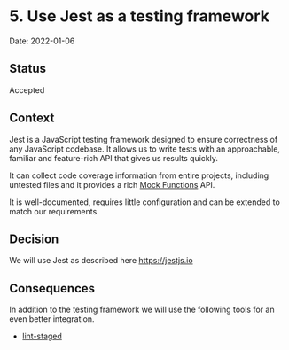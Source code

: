 # 5. Use Jest as a testing framework

Date: 2022-01-06

## Status

Accepted

## Context

Jest is a JavaScript testing framework designed to ensure correctness of any JavaScript codebase.
It allows us to write tests with an approachable, familiar and feature-rich API that gives us results quickly.

It can collect code coverage information from entire projects, including untested files and it provides a rich [Mock Functions](https://jestjs.io/docs/mock-functions) API.

It is well-documented, requires little configuration and can be extended to match our requirements.

## Decision

We will use Jest as described here https://jestjs.io

## Consequences

In addition to the testing framework we will use the following tools for an even better integration.

- [lint-staged](https://github.com/okonet/lint-staged)
